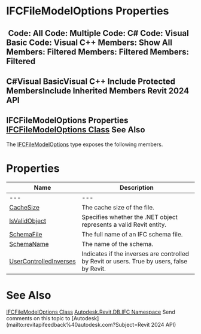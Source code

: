 # IFCFileModelOptions Properties

﻿
 Code: All Code: Multiple Code: C# Code: Visual Basic Code: Visual C++  Members: Show All Members: Filtered Members: Filtered Members: Filtered   
---  
C#Visual BasicVisual C++
Include Protected MembersInclude Inherited Members
Revit 2024 API  
---  
IFCFileModelOptions Properties  
[IFCFileModelOptions Class](9cd09052-e2e2-84e3-c500-9b492ad8d78b.md "IFCFileModelOptions Class") See Also  
---  
The [IFCFileModelOptions](9cd09052-e2e2-84e3-c500-9b492ad8d78b.md "IFCFileModelOptions Class") type exposes the following members.
# Properties
| Name | Description |
| --- | --- |
| --- | --- | --- |
| [CacheSize](4a09e897-af41-c43f-7568-199e7b5e2b19.md "CacheSize Property") | The cache size of the file. |
| [IsValidObject](f3d0b9ef-2049-33bd-f83f-ae7441bb87dd.md "IsValidObject Property") | Specifies whether the .NET object represents a valid Revit entity. |
| [SchemaFile](ddc1e6ec-3e7c-f6d1-5d8c-c251349ad070.md "SchemaFile Property") | The full name of an IFC schema file. |
| [SchemaName](5cb33cf3-5870-2afa-6ad1-e3fafc0a640a.md "SchemaName Property") | The name of the schema. |
| [UserControlledInverses](bf56f77e-f0c9-be58-562f-af19fd1ceca6.md "UserControlledInverses Property") | Indicates if the inverses are controlled by Revit or users. True by users, false by Revit. |

# See Also
[IFCFileModelOptions Class](9cd09052-e2e2-84e3-c500-9b492ad8d78b.md "IFCFileModelOptions Class")
[Autodesk.Revit.DB.IFC Namespace](b823fafb-1ba1-896b-4097-142c2817ce74.md "Autodesk.Revit.DB.IFC Namespace")
Send comments on this topic to [Autodesk](mailto:revitapifeedback%40autodesk.com?Subject=Revit 2024 API)